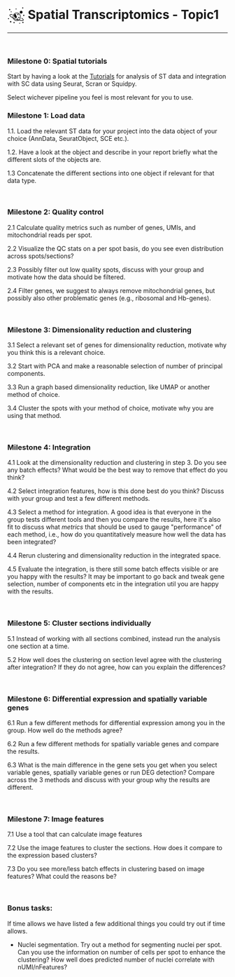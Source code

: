 # <img border="0" src="../logos/spatial_transcriptomics.png" width="40" height="40" style="vertical-align:middle;"> Spatial Transcriptomics - Topic1
***

<br/>



###  Milestone 0: Spatial tutorials

Start by having a look at the
[Tutorials](https://nbisweden.github.io/workshop-scRNAseq/exercises) for
analysis of ST data and integration with SC data using Seurat, Scran or Squidpy.

Select wichever pipeline you feel is most relevant for you to use.


###  Milestone 1: Load data

1.1. Load the relevant ST data for your project into the data object of your choice (AnnData, SeuratObject, SCE etc.).

1.2. Have a look at the object and describe in your report briefly what the different slots of the objects are.

1.3  Concatenate the different sections into one object if relevant for that data type.

<br/>

###  Milestone 2: Quality control

2.1 Calculate quality metrics such as number of genes, UMIs, and mitochondrial reads per spot.

2.2 Visualize the QC stats on a per spot basis, do you see even distribution across spots/sections?

2.3 Possibly filter out low quality spots, discuss with your group and motivate how the data should be filtered.

2.4 Filter genes, we suggest to always remove mitochondrial genes, but possibly also other problematic genes (e.g., ribosomal and Hb-genes).

<br/>


###  Milestone 3: Dimensionality reduction and clustering

3.1 Select a relevant set of genes for dimensionality reduction, motivate why you think this is a relevant choice.

3.2 Start with PCA and make a reasonable selection of number of principal components.

3.3 Run a graph based dimensionality reduction, like UMAP or another method of choice.

3.4 Cluster the spots with your method of choice, motivate why you are using that method.

<br/>


###  Milestone 4: Integration

4.1 Look at the dimensionality reduction and clustering in step 3. Do you see any batch effects? What would be the best way to remove that effect do you think?

4.2 Select integration features, how is this done best do you think? Discuss with your group and test a few different methods.

4.3 Select a method for integration. A good idea is that everyone in the group
tests different tools and then you compare the results, here it's also fit to
discuss what _metrics_ that should be used to gauge "performance" of each
method, i.e., how do you quantitatively measure how well the data has been integrated?

4.4 Rerun clustering and dimensionality reduction in the integrated space.

4.5 Evaluate the integration, is there still some batch effects visible or are
you happy with the results? It may be important to go back and tweak gene
selection, number of components etc in the integration util you are happy with
the results.

<br/>

###  Milestone 5: Cluster sections individually

5.1 Instead of working with all sections combined, instead run the analysis one section at a time.

5.2 How well does the clustering on section level agree with the clustering after integration? If they do not agree, how can you explain the differences?

<br/>

###  Milestone 6: Differential expression and spatially variable genes

6.1 Run a few different methods for differential expression among you in the group. How well do the methods agree? 

6.2 Run a few different methods for spatially variable genes and compare the results.

6.3 What is the main difference in the gene sets you get when you select variable genes, spatially variable genes or run DEG detection? Compare across the 3 methods and discuss with your group why the results are different.

<br/>

###  Milestone 7: Image features

7.1 Use a tool that can calculate image features

7.2 Use the image features to cluster the sections. How does it compare to the expression based clusters?

7.3 Do you see more/less batch effects in clustering based on image features? What could the reasons be?

<br/>


### Bonus tasks:

If time allows we have listed a few additional things you could try out if time allows.

* Nuclei segmentation. Try out a method for segmenting nuclei per spot.  Can you use the information on number of cells per spot to enhance the clustering? How well does predicted number of nuclei correlate with nUMI/nFeatures?



